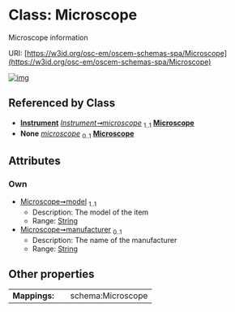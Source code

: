 
# Class: Microscope

Microscope information

URI: [https://w3id.org/osc-em/oscem-schemas-spa/Microscope](https://w3id.org/osc-em/oscem-schemas-spa/Microscope)


[![img](https://yuml.me/diagram/nofunky;dir:TB/class/[Instrument]++-%20microscope%201..1>[Microscope&#124;model:string;manufacturer:string%20%3F],[Instrument]++-%20microscope(i)%200..1>[Microscope],[Instrument])](https://yuml.me/diagram/nofunky;dir:TB/class/[Instrument]++-%20microscope%201..1>[Microscope&#124;model:string;manufacturer:string%20%3F],[Instrument]++-%20microscope(i)%200..1>[Microscope],[Instrument])

## Referenced by Class

 *  **[Instrument](Instrument.md)** *[Instrument➞microscope](Instrument_microscope.md)*  <sub>1..1</sub>  **[Microscope](Microscope.md)**
 *  **None** *[microscope](microscope.md)*  <sub>0..1</sub>  **[Microscope](Microscope.md)**

## Attributes


### Own

 * [Microscope➞model](Microscope_model.md)  <sub>1..1</sub>
     * Description: The model of the item
     * Range: [String](types/String.md)
 * [Microscope➞manufacturer](Microscope_manufacturer.md)  <sub>0..1</sub>
     * Description: The name of the manufacturer
     * Range: [String](types/String.md)

## Other properties

|  |  |  |
| --- | --- | --- |
| **Mappings:** | | schema:Microscope |